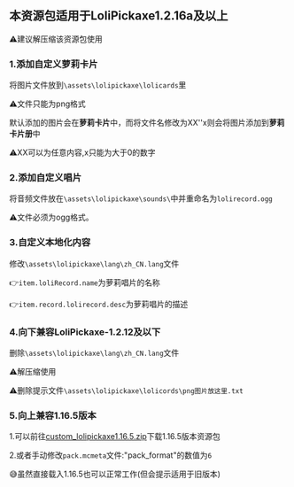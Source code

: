 ## 本资源包适用于LoliPickaxe1.2.16a及以上

:warning:建议解压缩该资源包使用

### 1.添加自定义萝莉卡片

将图片文件放到`\assets\lolipickaxe\lolicards`里

:warning:文件只能为png格式

默认添加的图片会在**萝莉卡片**中，而将文件名修改为XX''x则会将图片添加到**萝莉卡片册**中

:warning:XX可以为任意内容,x只能为大于0的数字

### 2.添加自定义唱片

将音频文件放在`\assets\lolipickaxe\sounds\`中并重命名为`lolirecord.ogg`

:warning:文件必须为ogg格式。

### 3.自定义本地化内容

修改`\assets\lolipickaxe\lang\zh_CN.lang`文件

:point_right:`item.loliRecord.name`为萝莉唱片的名称

:point_right:`item.record.lolirecord.desc`为萝莉唱片的描述

### 4.向下兼容LoliPickaxe-1.2.12及以下

删除`\assets\lolipickaxe\lang\zh_CN.lang`文件

⚠️解压缩使用

:warning:删除提示文件`\assets\lolipickaxe\lolicords\png图片放这里.txt`

### 5.向上兼容1.16.5版本

1.可以前往[custom_lolipickaxe1.16.5.zip](https://1drv.ms/u/s!Av8Ywjay3WlycnHUbSZUq4x8nRE?e=0FI6iR)下载1.16.5版本资源包

2.或者手动修改`pack.mcmeta`文件:"pack_format"的数值为`6`

:sweat_smile:虽然直接载入1.16.5也可以正常工作(但会提示适用于旧版本)



